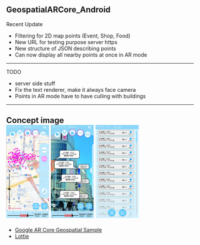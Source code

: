 GeospatialARCore_Android
---
Recent Update
- Filtering for 2D map points (Event, Shop, Food)
- New URL for testing purpose server https
- New structure of JSON describing points
- Can now display all nearby points at once in AR mode
---
TODO
- server side stuff
- Fix the text renderer, make it always face camera
- Points in AR mode have to have culling with buildings
---
Concept image
<br/>
<img src="/readme_src/%E3%82%B9%E3%83%9E%E3%83%9Badlive_page-0001.jpg" style="height:250px">
<img src="/readme_src/%E3%82%B9%E3%83%9E%E3%83%9Badlive_page-0002.jpg" style="height:250px">
<img src="/readme_src/%E3%82%B9%E3%83%9E%E3%83%9Badlive_page-0003.jpg" style="height:250px">
---
- [Google AR Core Geospatial Sample](https://github.com/google-ar/arcore-android-sdk.git)
- [Lottie](http://airbnb.io/lottie/#/android?id=sample-app)
